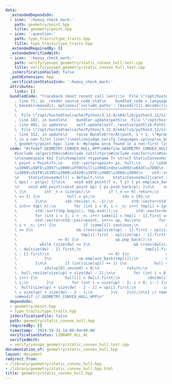 ```yaml
---
data:
  _extendedDependsOn:
  - icon: ':heavy_check_mark:'
    path: geometry/point.hpp
    title: geometry/point.hpp
  - icon: ':question:'
    path: type_traits/type_traits.hpp
    title: type_traits/type_traits.hpp
  _extendedRequiredBy: []
  _extendedVerifiedWith:
  - icon: ':heavy_check_mark:'
    path: verify/yosupo_geometry/static_convex_hull.test.cpp
    title: verify/yosupo_geometry/static_convex_hull.test.cpp
  _isVerificationFailed: false
  _pathExtension: hpp
  _verificationStatusIcon: ':heavy_check_mark:'
  attributes:
    links: []
  bundledCode: "Traceback (most recent call last):\n  File \"/opt/hostedtoolcache/Python/3.12.0/x64/lib/python3.12/site-packages/onlinejudge_verify/documentation/build.py\"\
    , line 71, in _render_source_code_stat\n    bundled_code = language.bundle(stat.path,\
    \ basedir=basedir, options={'include_paths': [basedir]}).decode()\n          \
    \         ^^^^^^^^^^^^^^^^^^^^^^^^^^^^^^^^^^^^^^^^^^^^^^^^^^^^^^^^^^^^^^^^^^^^^^^^^^^^^^^^^\n\
    \  File \"/opt/hostedtoolcache/Python/3.12.0/x64/lib/python3.12/site-packages/onlinejudge_verify/languages/cplusplus.py\"\
    , line 187, in bundle\n    bundler.update(path)\n  File \"/opt/hostedtoolcache/Python/3.12.0/x64/lib/python3.12/site-packages/onlinejudge_verify/languages/cplusplus_bundle.py\"\
    , line 401, in update\n    self.update(self._resolve(pathlib.Path(included), included_from=path))\n\
    \  File \"/opt/hostedtoolcache/Python/3.12.0/x64/lib/python3.12/site-packages/onlinejudge_verify/languages/cplusplus_bundle.py\"\
    , line 312, in update\n    raise BundleErrorAt(path, i + 1, \"#pragma once found\
    \ in a non-first line\")\nonlinejudge_verify.languages.cplusplus_bundle.BundleErrorAt:\
    \ geometry/point.hpp: line 4: #pragma once found in a non-first line\n"
  code: "#ifndef GEOMETRY_CONVEX_HULL_HPP\n#define GEOMETRY_CONVEX_HULL_HPP 1\n\n\
    #include <algorithm>\n#include <utility>\n#include <vector>\n\n#include \"point.hpp\"\
    \n\nnamespace kk2 {\n\ntemplate <typename T> struct StaticConvexHull {\n    using\
    \ point = Point<T>;\n    std::vector<point> ps, hull;\n    // \u5404\u9802\u70B9\
    \u306B\u5BFE\u3057\u3066\uFF0Chull\u306Eindex\u3092\u683C\u7D0D\n    // -1\u306A\
    \u3089\u51F8\u5305\u306B\u542B\u307E\u308C\u306A\u3044\n    std::vector<int> idx;\n\
    \n    StaticConvexHull() = default;\n\n    StaticConvexHull(const std::vector<point>\
    \ &ps) : ps(ps) {}\n\n    void add_point(T x, T y) { ps.emplace_back(x, y); }\n\
    \n    void add_point(const point &p) { ps.push_back(p); }\n\n    void build()\
    \ {\n        int _n = size(ps);\n        if (_n == 0) return;\n        if (_n\
    \ == 1) {\n            hull = ps;\n            idx = {0};\n            return;\n\
    \        }\n\n        idx.resize(_n, -1);\n        std::vector<std::pair<point,\
    \ int>> tmp(_n);\n        for (int i = 0; i < _n; i++) tmp[i] = {ps[i], i};\n\
    \        std::sort(tmp.begin(), tmp.end());\n        std::vector<bool> same(_n);\n\
    \        for (int i = 1; i < _n; i++) same[i] = tmp[i - 1].first == tmp[i].first;\n\
    \        std::vector<std::pair<point, int>> up, dw;\n\n        for (int i = 0;\
    \ i < _n; i++) {\n            if (same[i]) continue;\n            while (size(up)\
    \ >= 2\n                   && cross(up[size(up) - 1].first - up[size(up) - 2].first,\n\
    \                            tmp[i].first - up[size(up) - 1].first)\n        \
    \                  >= 0) {\n                up.pop_back();\n            }\n  \
    \          while (size(dw) >= 2\n                   && cross(dw[size(dw) - 1].first\
    \ - dw[size(dw) - 2].first,\n                            tmp[i].first - dw[size(dw)\
    \ - 1].first)\n                          <= 0) {\n                dw.pop_back();\n\
    \            }\n            up.emplace_back(tmp[i]);\n            dw.emplace_back(tmp[i]);\n\
    \        }\n\n        if (int(size(up)) == 1) {\n            hull = {up[0].first};\n\
    \            idx[up[0].second] = 0;\n            return;\n        }\n\n      \
    \  hull.resize(size(up) + size(dw) - 2);\n\n        for (int i = 0; i < (int)size(dw);\
    \ i++) {\n            hull[i] = dw[i].first;\n            idx[dw[i].second] =\
    \ i;\n        }\n        for (int i = size(up) - 2; i > 0; i--) {\n          \
    \  hull[size(up) + size(dw) - 2 - i] = up[i].first;\n            idx[up[i].second]\
    \ = size(up) + size(dw) - 2 - i;\n        }\n    }\n};\n\n} // namespace kk2\n\
    \n#endif // GEOMETRY_CONVEX_HULL_HPP\n"
  dependsOn:
  - geometry/point.hpp
  - type_traits/type_traits.hpp
  isVerificationFile: false
  path: geometry/static_convex_hull.hpp
  requiredBy: []
  timestamp: '2024-10-31 14:06:44+09:00'
  verificationStatus: LIBRARY_ALL_AC
  verifiedWith:
  - verify/yosupo_geometry/static_convex_hull.test.cpp
documentation_of: geometry/static_convex_hull.hpp
layout: document
redirect_from:
- /library/geometry/static_convex_hull.hpp
- /library/geometry/static_convex_hull.hpp.html
title: geometry/static_convex_hull.hpp
---
```

